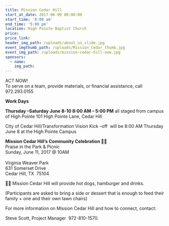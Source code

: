 ```yaml
---
title: Mission Cedar Hill
start_at_date: 2017-06-09 00:00:00
start_time: '8:00 am'
end_time: '5:00 pm'
location: High Pointe Baptist Church
price:
price_link:
header_img_path: /uploads/about_us_slide.jpg
event_imgthumb_path: /uploads/Mission_Cedar_thumb.jpg
event_img_path: /uploads/mission-cedar-hill-new.jpg
sponsors:
  - name:
    img_path:
---
```



ACT NOW!
<br>To serve on a team, provide materials, or financial assistance, call 972.293.0155

**Work Days**

**Thursday –Saturday June 8-10 8:00 AM – 5:00 PM** all staged from campus of High Pointe 101 High Pointe Lane, Cedar Hill

City of Cedar Hill/Transformation Vision Kick –off  will be 8:00 AM Thursday June 8 at the High Pointe Campus

**Mission Cedar Hill’s Community Celebration 🙌🏼**
<br>Praise in the Park & Picnic
<br>Sunday, June 11, 2017 @ 10AM
<br>
<br>Virginia Weaver Park
<br>631 Somerset Drive
<br>Cedar Hill, TX  75104

🌭🍔 Mission Cedar Hill will provide hot dogs, hamburger and drinks.

(Participants are asked to bring a side or dessert that is enough to feed their family + one and their own lawn chairs)

For more information on Mission Cedar Hill and how to connect, contact:

Steve Scott, Project Manager  972-810-1570.